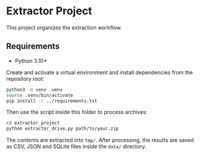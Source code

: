 # Extractor Project

This project organizes the extraction workflow.

## Requirements

- Python 3.10+

Create and activate a virtual environment and install dependencies from the
repository root:

```bash
python3 -m venv .venv
source .venv/bin/activate
pip install -r ../requirements.txt
```

Then use the script inside this folder to process archives:

```bash
cd extractor_project
python extractor_drive.py path/to/your.zip
```

The contents are extracted into `tmp/`. After processing, the results are saved
as CSV, JSON and SQLite files inside the `data/` directory.
